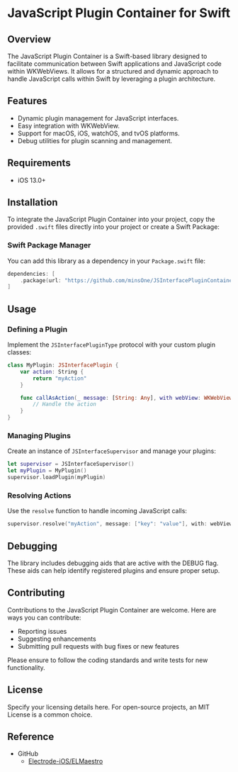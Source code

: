 # JavaScript Plugin Container for Swift

## Overview
The JavaScript Plugin Container is a Swift-based library designed to facilitate communication between Swift applications and JavaScript code within WKWebViews. It allows for a structured and dynamic approach to handle JavaScript calls within Swift by leveraging a plugin architecture.

## Features
- Dynamic plugin management for JavaScript interfaces.
- Easy integration with WKWebView.
- Support for macOS, iOS, watchOS, and tvOS platforms.
- Debug utilities for plugin scanning and management.

## Requirements
- iOS 13.0+

## Installation
To integrate the JavaScript Plugin Container into your project, copy the provided `.swift` files directly into your project or create a Swift Package:

### Swift Package Manager
You can add this library as a dependency in your `Package.swift` file:

```swift
dependencies: [
    .package(url: "https://github.com/minsOne/JSInterfacePluginContainer-iOS.git", from: "1.0.0")
]
```

## Usage

### Defining a Plugin
Implement the `JSInterfacePluginType` protocol with your custom plugin classes:

```swift
class MyPlugin: JSInterfacePlugin {
    var action: String {
        return "myAction"
    }

    func callAsAction(_ message: [String: Any], with webView: WKWebView) {
        // Handle the action
    }
}
```

### Managing Plugins
Create an instance of `JSInterfaceSupervisor` and manage your plugins:

```swift
let supervisor = JSInterfaceSupervisor()
let myPlugin = MyPlugin()
supervisor.loadPlugin(myPlugin)
```

### Resolving Actions
Use the `resolve` function to handle incoming JavaScript calls:

```swift
supervisor.resolve("myAction", message: ["key": "value"], with: webView)
```

## Debugging
The library includes debugging aids that are active with the DEBUG flag. These aids can help identify registered plugins and ensure proper setup.

## Contributing
Contributions to the JavaScript Plugin Container are welcome. Here are ways you can contribute:
- Reporting issues
- Suggesting enhancements
- Submitting pull requests with bug fixes or new features

Please ensure to follow the coding standards and write tests for new functionality.

## License
Specify your licensing details here. For open-source projects, an MIT License is a common choice.

## Reference

* GitHub
  * [Electrode-iOS/ELMaestro](https://github.com/Electrode-iOS/ELMaestro)
